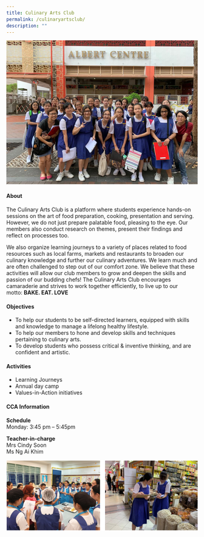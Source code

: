 ```yaml
---
title: Culinary Arts Club
permalink: /culinaryartsclub/
description: ""
---
```

![](/images/CCA/Clubs%20and%20Societies/Culinary%20Arts%20Club/C1.jpg)

#### **About**


The Culinary Arts Club is a platform where students experience hands-on sessions on the art of food preparation, cooking, presentation and serving. However, we do not just prepare palatable food, pleasing to the eye. Our members also conduct research on themes, present their findings and reflect on processes too.  

  

We also organize learning journeys to a variety of places related to food resources such as local farms, markets and restaurants to broaden our culinary knowledge and further our culinary adventures. We learn much and are often challenged to step out of our comfort zone. We believe that these activities will allow our club members to grow and deepen the skills and passion of our budding chefs! The Culinary Arts Club encourages camaraderie and strives to work together efficiently, to live up to our motto:&nbsp;**BAKE. EAT. LOVE**

#### **Objectives**


*   To help our students to be self-directed learners, equipped with skills and knowledge to manage a lifelong healthy lifestyle.
*   To help our members to hone and develop skills and techniques pertaining to culinary arts.
*   To develop students who possess critical &amp; inventive thinking, and are confident and artistic.

#### **Activities**


*   Learning Journeys
*   Annual day camp
*   Values-in-Action initiatives

#### **CCA Information**

**Schedule**        
<br>Monday: 3:45 pm – 5:45pm
<br>

**Teacher-in-charge**
<br>Mrs Cindy Soon <br> Ms Ng Ai Khim<br>


![](/images/CCA/Clubs%20and%20Societies/Culinary%20Arts%20Club/C2.png)